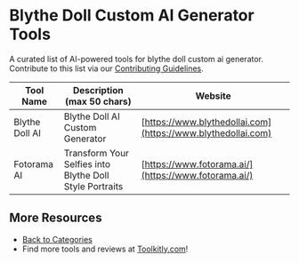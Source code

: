 # Blythe Doll Custom AI Generator Tools

A curated list of AI-powered tools for blythe doll custom ai generator. Contribute to this list via our [Contributing Guidelines](../CONTRIBUTING.md).

| Tool Name | Description (max 50 chars) | Website |
|-----------|----------------------------|---------|
| Blythe Doll AI | Blythe Doll AI Custom Generator | [https://www.blythedollai.com](https://www.blythedollai.com) |
| Fotorama AI | Transform Your Selfies into Blythe Doll Style Portraits | [https://www.fotorama.ai/](https://www.fotorama.ai/) |

## More Resources
- [Back to Categories](../README.md)
- Find more tools and reviews at [Toolkitly.com](https://toolkitly.com)!
